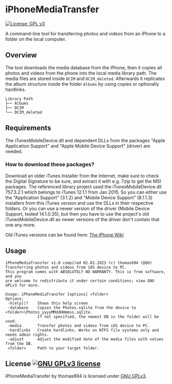 # iPhoneMediaTransfer

[![License: GPL v3](https://img.shields.io/badge/License-GPLv3-blue.svg)](https://www.gnu.org/licenses/gpl-3.0)

A command-line tool for transferring photos and videos from an iPhone to a folder on the local computer.

## Overview

The tool downloads the media database from the iPhone, then it copies all photos and videos from the phone into the local media library path. The media files are stored inside `DCIM` and `DCIM_deleted`. Afterwards it replicates the album structure inside the folder `Albums` by using copies or optionally hardlinks.

```
Library Path
├── Albums
├── DCIM
└── DCIM_deleted
```

## Requirements

The iTunesMobileDevice.dll and dependent DLLs from the packages "Apple Application Support" and 
"Apple Mobile Device Support" (driver) are needed.

### How to download these packages?

Download an older iTunes Installer from the Internet, make sure to check the Digital Signature to be sure, 
and extract it with e.g. 7zip to get the MSI packages.
The referenced library project used the iTunesMobileDevice.dll 757.3.2.1 which belongs to iTunes 12.1.1 from Jan 2015.
So you can either use the "Application Support" (3.1.2) and "Mobile Device Support" (8.1.1.3) installers from this iTunes version and 
use the DLLs in their respective folders.
Or you can use a newer version of the driver (Mobile Device Support, tested 14.1.0.35), but then you have to use the project's old iTunesMobileDevice.dll as newer 
versions of the driver don't contain that one any more.

Old iTunes versions can be found here:
[The iPhone Wiki](https://www.theiphonewiki.com/wiki/ITunes)
<br>

## Usage
```
iPhoneMediaTransfer v1.0 compiled 02.02.2023 (c) thomas694 (@GH)
Transferring photos and videos from iOS device to PC.
This program comes with ABSOLUTELY NO WARRANTY. This is free software, and you
are welcome to redistribute it under certain conditions; view GNU GPLv3 for more.

Usage: iPhoneMediaTransfer [options] <folder>
Options:
 -h[elp]|?    Shows this help screen
 -database    Copies the Photos.sqlite from the device to <folder>\Photos_yyyyMMddHHmmss.sqlite.
              If not specified, the newest DB in the folder will be used.
 -media       Transfer photos and videos from iOS device to PC.
 -hardlinks   Create hardlinks. Works on NTFS file systems only and needs admin rights.
 -adjust      Adjust the modified date of the media files with values from the DB.
 <folder>     Path to your target folder.
```

## License <a rel="license" href="https://www.gnu.org/licenses/gpl-3.0"><img alt="GNU GPLv3 license" style="border-width:0" src="https://img.shields.io/badge/License-GPLv3-blue.svg" /></a>

<span xmlns:dct="http://purl.org/dc/terms/" property="dct:title">iPhoneMediaTransfer</span> by thomas694 
is licensed under <a rel="license" href="https://www.gnu.org/licenses/gpl-3.0">GNU GPLv3</a>.
